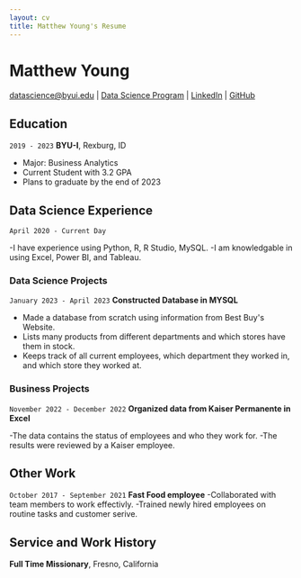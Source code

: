 ```yaml
---
layout: cv
title: Matthew Young's Resume
---
```

# Matthew Young


<div id="webaddress">
<a href="datascience@byui.edu">datascience@byui.edu</a>
| <a href="https://byuidatascience.github.io/development.html">Data Science Program</a>
| <a href="https://www.linkedin.com/groups/13537407/">LinkedIn</a>
| <a href="https://github.com/byuids-resumes">GitHub</a>
</div>

<!-- https://www.monique.tech/the-art-of-markdown -->

## Education

`2019 - 2023`
__BYU-I__, Rexburg, ID
- Major: Business Analytics
- Current Student with 3.2 GPA
- Plans to graduate by the end of 2023

## Data Science Experience

`April 2020 - Current Day`

-I have experience using Python, R, R Studio, MySQL.
-I am knowledgable in using Excel, Power BI, and Tableau.

### Data Science Projects

`January 2023 - April 2023`
__Constructed Database in MYSQL__

- Made a database from scratch using information from Best Buy's Website.
- Lists many products from different departments and which stores have them in stock. 
- Keeps track of all current employees, which department they worked in, and which store they worked at.

### Business Projects

`November 2022 - December 2022`
__Organized data from Kaiser Permanente in Excel__

-The data contains the status of employees and who they work for.
-The results were reviewed by a Kaiser employee.

## Other Work
`October 2017 - September 2021`
__Fast Food employee__
-Collaborated with team members to work effectivly.
-Trained newly hired employees on routine tasks and customer serive.


## Service and Work History

__Full Time Missionary__, Fresno, California

<!-- ### Footer

Last updated: July 2023 -->


